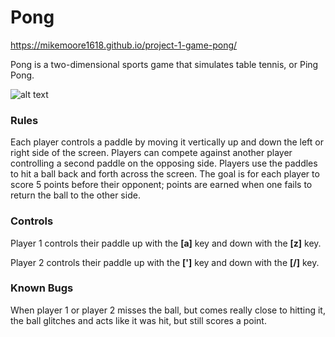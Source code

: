 
<h1>Pong</h1>

https://mikemoore1618.github.io/project-1-game-pong/

Pong is a two-dimensional sports game that simulates table tennis, or Ping Pong. 

![alt text](https://i.imgur.com/HxCpqbY.png)

<h3>Rules</h3>

Each player controls a paddle by moving it vertically up and down the left or right side of the screen. Players can compete against another player controlling a second paddle on the opposing side. Players use the paddles to hit a ball back and forth across the screen. The goal is for each player to score 5 points before their opponent; points are earned when one fails to return the ball to the other side.


<h3>Controls</h3> 

Player 1 controls their paddle up with the **[a]** key and down with the **[z]** key.

Player 2 controls their paddle up with the **[']** key and down with the **[/]** key.

<h3>Known Bugs</h3> 

When player 1 or player 2 misses the ball, but comes really close to hitting it, the ball glitches and acts like it was hit, but still scores a point. 
